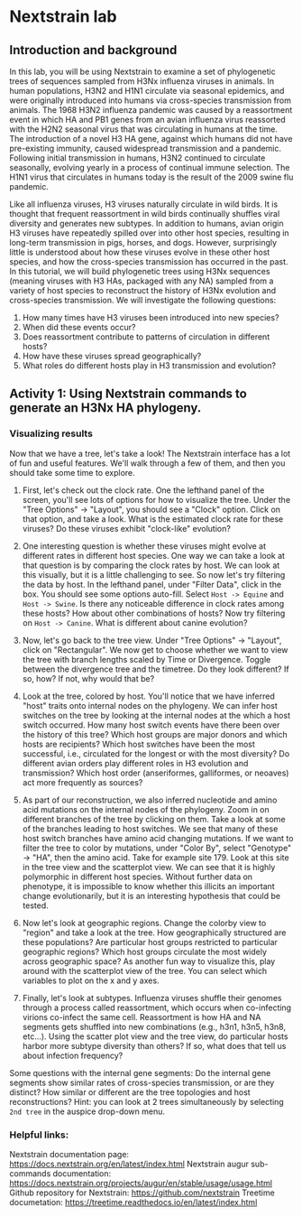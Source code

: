 # Nextstrain lab

## Introduction and background
In this lab, you will be using Nextstrain to examine a set of phylogenetic trees of sequences sampled from H3Nx influenza viruses in animals. In human populations, H3N2 and H1N1 circulate via seasonal epidemics, and were originally introduced into humans via cross-species transmission from animals. The 1968 H3N2 influenza pandemic was caused by a reassortment event in which HA and PB1 genes from an avian influenza virus reassorted with the H2N2 seasonal virus that was circulating in humans at the time. The introduction of a novel H3 HA gene, against which humans did not have pre-existing immunity, caused widespread transmission and a pandemic. Following initial transmission in humans, H3N2 continued to circulate seasonally, evolving yearly in a process of continual immune selection. The H1N1 virus that circulates in humans today is the result of the 2009 swine flu pandemic. 

Like all influenza viruses, H3 viruses naturally circulate in wild birds. It is thought that frequent reassortment in wild birds continually shuffles viral diversity and generates new subtypes. In addition to humans, avian origin H3 viruses have repeatedly spilled over into other host species, resulting in long-term transmission in pigs, horses, and dogs. However, surprisingly little is understood about how these viruses evolve in these other host species, and how the cross-species transmission has occurred in the past. In this tutorial, we will build phylogenetic trees using H3Nx sequences (meaning viruses with H3 HAs, packaged with any NA) sampled from a variety of host species to reconstruct the history of H3Nx evolution and cross-species transmission. We will investigate the following questions: 

1. How many times have H3 viruses been introduced into new species? 
2. When did these events occur? 
3. Does reassortment contribute to patterns of circulation in different hosts? 
4. How have these viruses spread geographically? 
5. What roles do different hosts play in H3 transmission and evolution? 


## Activity 1: Using Nextstrain commands to generate an H3Nx HA phylogeny. 


### Visualizing results
Now that we have a tree, let's take a look! The Nextstrain interface has a lot of fun and useful features. We'll walk through a few of them, and then you should take some time to explore. 

1. First, let's check out the clock rate. One the lefthand panel of the screen, you'll see lots of options for how to visualize the tree. Under the "Tree Options" -> "Layout", you should see a "Clock" option. Click on that option, and take a look. What is the estimated clock rate for these viruses? Do these viruses exhibit "clock-like" evolution? 

2. One interesting question is whether these viruses might evolve at different rates in different host species. One way we can take a look at that question is by comparing the clock rates by host. We can look at this visually, but it is a little challenging to see. So now let's try filtering the data by host. In the lefthand panel, under "Filter Data", click in the box. You should see some options auto-fill. Select `Host -> Equine` and `Host -> Swine`. Is there any noticeable difference in clock rates among these hosts? How about other combinations of hosts? Now try filtering on `Host -> Canine`. What is different about canine evolution?  

3. Now, let's go back to the tree view. Under "Tree Options" -> "Layout", click on "Rectangular". We now get to choose whether we want to view the tree with branch lengths scaled by Time or Divergence. Toggle between the divergence tree and the timetree. Do they look different? If so, how? If not, why would that be? 

4. Look at the tree, colored by host. You'll notice that we have inferred "host" traits onto internal nodes on the phylogeny. We can infer host switches on the tree by looking at the internal nodes at the which a host switch occurred. How many host switch events have there been over the history of this tree? Which host groups are major donors and which hosts are recipients? Which host switches have been the most successful, i.e., circulated for the longest or with the most diversity? Do different avian orders play different roles in H3 evolution and transmission? Which host order (anseriformes, galliformes, or neoaves) act more frequently as sources? 

4. As part of our reconstruction, we also inferred nucleotide and amino acid mutations on the internal nodes of the phylogeny. Zoom in on different branches of the tree by clicking on them. Take a look at some of the branches leading to host switches. We see that many of these host switch branches have amino acid changing mutations. If we want to filter the tree to color by mutations, under "Color By", select "Genotype" -> "HA", then the amino acid. Take for example site 179. Look at this site in the tree view and the scatterplot view. We can see that it is highly polymorphic in different host species. Without further data on phenotype, it is impossible to know whether this illicits an important change evolutionarily, but it is an interesting hypothesis that could be tested. 

5. Now let's look at geographic regions. Change the colorby view to "region" and take a look at the tree. How geographically structured are these populations? Are particular host groups restricted to particular geographic regions? Which host groups circulate the most widely across geographic space? As another fun way to visualize this, play around with the scatterplot view of the tree. You can select which variables to plot on the x and y axes. 

6. Finally, let's look at subtypes. Influenza viruses shuffle their genomes through a process called reassortment, which occurs when co-infecting virions co-infect the same cell. Reassortment is how HA and NA segments gets shuffled into new combinations (e.g., h3n1, h3n5, h3n8, etc...). Using the scatter plot view and the tree view, do particular hosts harbor more subtype diversity than others? If so, what does that tell us about infection frequency?


Some questions with the internal gene segments: Do the internal gene segments show similar rates of cross-species transmission, or are they distinct? How similar or different are the tree topologies and host reconstructions? Hint: you can look at 2 trees simultaneously by selecting `2nd tree` in the auspice drop-down menu. 

### Helpful links: 
Nextstrain documentation page: https://docs.nextstrain.org/en/latest/index.html
Nextstrain augur sub-commands documentation: https://docs.nextstrain.org/projects/augur/en/stable/usage/usage.html
Github repository for Nextstrain: https://github.com/nextstrain
Treetime documetation: https://treetime.readthedocs.io/en/latest/index.html



